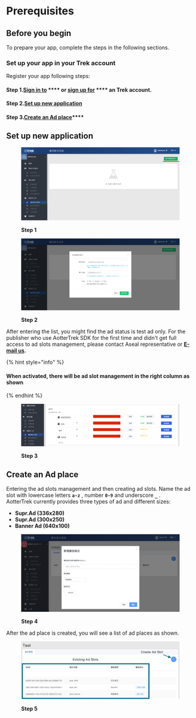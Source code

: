 # Prerequisites

## Before you begin <a href="#before_you_begin" id="before_you_begin"></a>

To prepare your app, complete the steps in the following sections.

### Set up your app in your Trek account <a href="#set_up_your_app_in_your_admob_account" id="set_up_your_app_in_your_admob_account"></a>

Register your app  following steps:

#### Step 1.[**Sign in to**](https://trek.aotter.net/) **** or [**sign up for**](https://trek.aotter.net/) **** an Trek account.

#### Step 2.[**Set up new application**](prerequisites.md#set-up-new-application)

#### ​Step 3.[**Create an Ad place**](prerequisites.md#create-an-ad-place)****

## **Set up new application**

<div>

<figure><img src="../../../.gitbook/assets/step 1.png" alt=""><figcaption><p><strong>Step 1</strong></p></figcaption></figure>

 

<figure><img src="../../../.gitbook/assets/step 2.png" alt=""><figcaption><p><strong>Step 2</strong></p></figcaption></figure>

</div>

After entering the list, you might find the ad status is test ad only. For the publisher who use AotterTrek SDK for the first time and didn't get full access to ad slots management, please contact Aseal representative or [**E-mail us**](https://aseal.in/contactus)**.**

{% hint style="info" %}
#### **When activated, there will be ad slot management in the right column as shown** <a href="#after-entering-the-list-you-will-find-that-when-the-advertisement-is-activated-there-will-be-slot-ma" id="after-entering-the-list-you-will-find-that-when-the-advertisement-is-activated-there-will-be-slot-ma"></a>
{% endhint %}

<figure><img src="../../../.gitbook/assets/step 3.png" alt=""><figcaption><p><strong>Step 3</strong></p></figcaption></figure>

## **Create an Ad place**

Entering the ad slots management and then creating ad slots. Name the ad slot with lowercase letters **`a-z`** , number **`0-9`** and underscore **`_`** .\
AotterTrek currently provides three types of ad and different sizes:

* **Supr.Ad (336x280)**
* **Supr.Ad (300x250)**
* **Banner Ad (640x100)**

<figure><img src="../../../.gitbook/assets/step 4.png" alt=""><figcaption><p><strong>Step 4</strong></p></figcaption></figure>

After the ad place is created, you will see a list of ad places as shown.

<figure><img src="../../../.gitbook/assets/step 5.jpg" alt=""><figcaption><p><strong>Step 5</strong></p></figcaption></figure>
